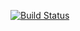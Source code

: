 [![Build Status](https://travis-ci.org/KARTES25/geometry_lab_3.svg?branch=master)](https://travis-ci.org/KARTES25/geometry_lab_3)
